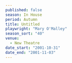 ```yaml
---
published: false
season: In House
period: Autumn
title: Untitled
playwright: "Mary O'Malley"
season_sort: "40"
venue: 
  - New Theatre
date_start: "2001-10-31"
date_end: "2001-11-03"
---
```


